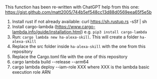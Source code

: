 This function has been re-written with ChatGPT help from this one: https://gist.github.com/matt2005/744b5ef548cc13d88d0569eea65f5e5b


1. Install rust if not already available: curl https://sh.rustup.rs -sSf | sh
2. Install cargo-lambda (https://www.cargo-lambda.info/guide/installation.html) e.g. `pip3 install cargo-lambda`
3. Run: `cargo lambda new ha-alexa-skill`. This will create a folder `ha-alexa-skill`
4. Replace the src folder inside `ha-alexa-skill` with the one from this repository
5. Replace the Cargo.toml file with the one of this repository
6. cargo lambda build --release --arm64 
7. cargo lambda deploy --iam-role XXX where XXX is the lambda basic execution role ARN